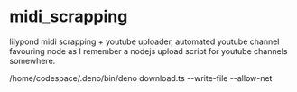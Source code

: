 # midi_scrapping
lilypond midi scrapping + youtube uploader, automated youtube channel favouring node as I remember a nodejs upload script for youtube channels somewhere.


/home/codespace/.deno/bin/deno download.ts --write-file --allow-net